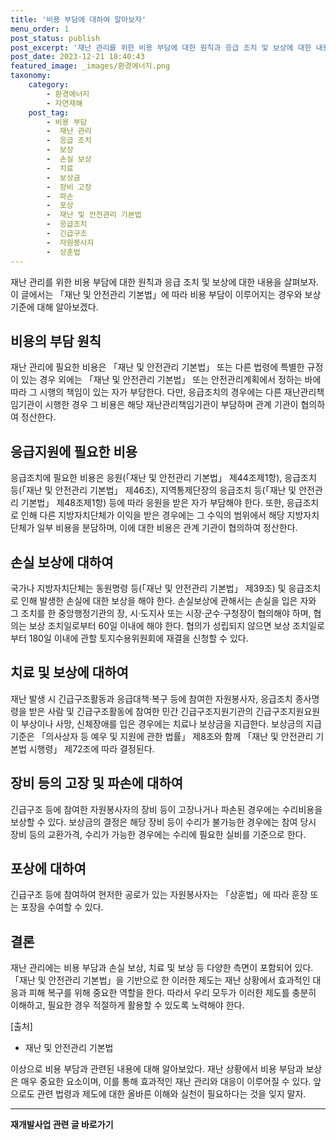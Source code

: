 ```yaml
---
title: '비용 부담에 대하여 알아보자'
menu_order: 1
post_status: publish
post_excerpt: '재난 관리를 위한 비용 부담에 대한 원칙과 응급 조치 및 보상에 대한 내용을 살펴보자. 이 글에서는  재난 및 안전관리 기본법 에 따라 비용 부담이 이루어지는 경우와 보상 기준에 대해 알아보겠다.'
post_date: 2023-12-21 18:40:43
featured_image: _images/환경에너지.png
taxonomy:
    category:
        - 환경에너지
        - 자연재해
    post_tag:
        - 비용 부담
        -  재난 관리
        -  응급 조치
        -  보상
        -  손실 보상
        -  치료
        -  보상금
        -  장비 고장
        -  파손
        -  포상
        -  재난 및 안전관리 기본법
        -  응급조치
        -  긴급구조
        -  자원봉사자
        -  상훈법
---
```



재난 관리를 위한 비용 부담에 대한 원칙과 응급 조치 및 보상에 대한 내용을 살펴보자. 이 글에서는 「재난 및 안전관리 기본법」에 따라 비용 부담이 이루어지는 경우와 보상 기준에 대해 알아보겠다. 

## 비용의 부담 원칙
재난 관리에 필요한 비용은 「재난 및 안전관리 기본법」 또는 다른 법령에 특별한 규정이 있는 경우 외에는 「재난 및 안전관리 기본법」 또는 안전관리계획에서 정하는 바에 따라 그 시행의 책임이 있는 자가 부담한다. 다만, 응급조치의 경우에는 다른 재난관리책임기관이 시행한 경우 그 비용은 해당 재난관리책임기관이 부담하며 관계 기관이 협의하여 정산한다.

## 응급지원에 필요한 비용
응급조치에 필요한 비용은 응원(「재난 및 안전관리 기본법」 제44조제1항), 응급조치 등(「재난 및 안전관리 기본법」 제46조), 지역통제단장의 응급조치 등(「재난 및 안전관리 기본법」 제48조제1항) 등에 따라 응원을 받은 자가 부담해야 한다. 또한, 응급조치로 인해 다른 지방자치단체가 이익을 받은 경우에는 그 수익의 범위에서 해당 지방자치단체가 일부 비용을 분담하며, 이에 대한 비용은 관계 기관이 협의하여 정산한다.

## 손실 보상에 대하여
국가나 지방자치단체는 동원명령 등(「재난 및 안전관리 기본법」 제39조) 및 응급조치로 인해 발생한 손실에 대한 보상을 해야 한다. 손실보상에 관해서는 손실을 입은 자와 그 조치를 한 중앙행정기관의 장, 시·도지사 또는 시장·군수·구청장이 협의해야 하며, 협의는 보상 조치일로부터 60일 이내에 해야 한다. 협의가 성립되지 않으면 보상 조치일로부터 180일 이내에 관할 토지수용위원회에 재결을 신청할 수 있다.

## 치료 및 보상에 대하여
재난 발생 시 긴급구조활동과 응급대책·복구 등에 참여한 자원봉사자, 응급조치 종사명령을 받은 사람 및 긴급구조활동에 참여한 민간 긴급구조지원기관의 긴급구조지원요원이 부상이나 사망, 신체장애를 입은 경우에는 치료나 보상금을 지급한다. 보상금의 지급기준은 「의사상자 등 예우 및 지원에 관한 법률」 제8조와 함께 「재난 및 안전관리 기본법 시행령」 제72조에 따라 결정된다.

## 장비 등의 고장 및 파손에 대하여
긴급구조 등에 참여한 자원봉사자의 장비 등이 고장나거나 파손된 경우에는 수리비용을 보상할 수 있다. 보상금의 결정은 해당 장비 등이 수리가 불가능한 경우에는 참여 당시 장비 등의 교환가격, 수리가 가능한 경우에는 수리에 필요한 실비를 기준으로 한다. 

## 포상에 대하여
긴급구조 등에 참여하여 현저한 공로가 있는 자원봉사자는 「상훈법」에 따라 훈장 또는 포장을 수여할 수 있다.

## 결론
재난 관리에는 비용 부담과 손실 보상, 치료 및 보상 등 다양한 측면이 포함되어 있다. 「재난 및 안전관리 기본법」을 기반으로 한 이러한 제도는 재난 상황에서 효과적인 대응과 피해 복구를 위해 중요한 역할을 한다. 따라서 우리 모두가 이러한 제도를 충분히 이해하고, 필요한 경우 적절하게 활용할 수 있도록 노력해야 한다.

[출처]
- 재난 및 안전관리 기본법

이상으로 비용 부담과 관련된 내용에 대해 알아보았다. 재난 상황에서 비용 부담과 보상은 매우 중요한 요소이며, 이를 통해 효과적인 재난 관리와 대응이 이루어질 수 있다. 앞으로도 관련 법령과 제도에 대한 올바른 이해와 실천이 필요하다는 것을 잊지 말자. 
<!-- wp:separator -->
<hr class="wp-block-separator has-alpha-channel-opacity"/>
<!-- /wp:separator -->

<!-- wp:group {"backgroundColor":"base","layout":{"type":"constrained"}} -->
<div class="wp-block-group has-base-background-color has-background"><!-- wp:paragraph {"align":"center","fontSize":"medium"} -->
<p class="has-text-align-center has-large-font-size"><strong>재개발사업 관련 글 바로가기</strong></p>
<!-- /wp:paragraph -->


<!-- wp:latest-posts
{"categories":[{"id":27320,"count":19,"description":"","link":"https://uknowlaw.com/category/%ec%9e%ac%ea%b0%9c%eb%b0%9c%ec%82%ac%ec%97%85/","name":"재개발사업","slug":"재개발사업","taxonomy":"category","parent":0,"meta":[],"_links":{"self":[{"href":"https://uknowlaw.com/wp-json/wp/v2/categories/27320"}],"collection":[{"href":"https://uknowlaw.com/wp-json/wp/v2/categories"}],"about":[{"href":"https://uknowlaw.com/wp-json/wp/v2/taxonomies/category"}],"wp:post_type":[{"href":"https://uknowlaw.com/wp-json/wp/v2/posts?categories=27320"}],"curies":[{"name":"wp","href":"https://api.w.org/{rel}","templated":true}]}}],"postsToShow":100,"excerptLength":28,"postLayout":"grid","columns":2,"featuredImageAlign":"left","featuredImageSizeSlug":"large","fontSize":"small"} /--></div>
<!-- /wp:group -->